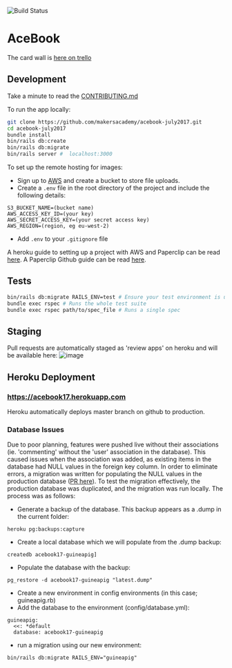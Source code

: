 ![Build Status](https://api.travis-ci.org/makersacademy/acebook-july2017.svg?branch=master])
# AceBook

The card wall is [here on trello](https://trello.com/b/OCqCEIYX/acebook-july2017)

## Development
Take a minute to read the [CONTRIBUTING.md](CONTRIBUTING.md)

To run the app locally:

```bash
git clone https://github.com/makersacademy/acebook-july2017.git
cd acebook-july2017
bundle install
bin/rails db:create
bin/rails db:migrate
bin/rails server #  localhost:3000
```

To set up the remote hosting for images:

- Sign up to [AWS](https://aws.amazon.com/) and create a bucket to store file uploads.
- Create a `.env` file in the root directory of the project and include the following details:
```
S3_BUCKET_NAME=(bucket name)
AWS_ACCESS_KEY_ID=(your key)
AWS_SECRET_ACCESS_KEY=(your secret access key)
AWS_REGION=(region, eg eu-west-2)
```
- Add `.env` to your `.gitignore` file

A heroku guide to setting up a project with AWS and Paperclip can be read [here](https://devcenter.heroku.com/articles/paperclip-s3).
A Paperclip Github guide can be read [here](https://github.com/thoughtbot/paperclip/wiki/Paperclip-with-Amazon-S3).


## Tests

```bash
bin/rails db:migrate RAILS_ENV=test # Ensure your test environment is updated
bundle exec rspec # Runs the whole test suite
bundle exec rspec path/to/spec_file # Runs a single spec
```

## Staging
Pull requests are automatically staged as 'review apps' on heroku and will be available here:
![image](http://i.imgur.com/55FaD4J.png?1)

## Heroku Deployment

### https://acebook17.herokuapp.com
Heroku automatically deploys master branch on github to production.

### Database Issues
Due to poor planning, features were pushed live without their associations (ie. 'commenting' without the 'user' association in the database). This caused issues when the association was added, as existing items in the database had NULL values in the foreign key column.
In order to eliminate errors, a migration was written for populating the NULL values in the production database ([PR here](https://github.com/makersacademy/acebook-july2017/pull/28)).
To test the migration effectively, the production database was duplicated, and the migration was run locally. The process was as follows:

- Generate a backup of the database. This backup appears as a .dump in the current folder:
```
heroku pg:backups:capture
```
- Create a local database which we will populate from the .dump backup:
```
createdb acebook17-guineapig]
```
- Populate the database with the backup:
```
pg_restore -d acebook17-guineapig "latest.dump"
```
- Create a new environment in config environments (in this case; guineapig.rb)
- Add the database to the environment (config/database.yml):
```
guineapig:
  <<: *default
  database: acebook17-guineapig
```
- run a migration using our new environment:
```
bin/rails db:migrate RAILS_ENV="guineapig"
```
